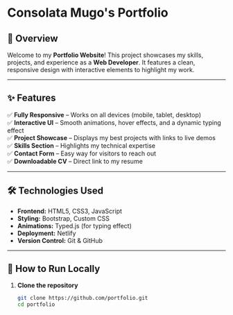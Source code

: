# Consolata Mugo's Portfolio

## 📌 Overview  
Welcome to my **Portfolio Website**! This project showcases my skills, projects, and experience as a **Web Developer**. It features a clean, responsive design with interactive elements to highlight my work.  

---

## ✨ Features  
✅ **Fully Responsive** – Works on all devices (mobile, tablet, desktop)  
✅ **Interactive UI** – Smooth animations, hover effects, and a dynamic typing effect  
✅ **Project Showcase** – Displays my best projects with links to live demos  
✅ **Skills Section** – Highlights my technical expertise  
✅ **Contact Form** – Easy way for visitors to reach out  
✅ **Downloadable CV** – Direct link to my resume  

---

## 🛠️ Technologies Used  
- **Frontend:** HTML5, CSS3, JavaScript  
- **Styling:** Bootstrap, Custom CSS  
- **Animations:** Typed.js (for typing effect)  
- **Deployment:** Netlify  
- **Version Control:** Git & GitHub  

---

## 🚀 How to Run Locally  
1. **Clone the repository**  
   ```bash
   git clone https://github.com/portfolio.git
   cd portfolio
```
